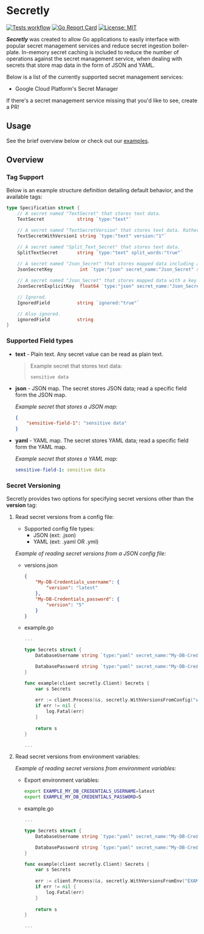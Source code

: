 # Secretly

[![Tests workflow](https://img.shields.io/github/workflow/status/jack-mcveigh/secretly/Test%20Base?longCache=tru&label=tests&logo=github&logoColor=fff)](https://github.com/jack-mcveigh/secretly/actions?query=workflow%3ATest%20Base)
[![Go Report Card](https://goreportcard.com/badge/github.com/jack-mcveigh/secretly)](https://goreportcard.com/report/github.com/jack-mcveigh/secretly)
[![License: MIT](https://img.shields.io/badge/license-MIT-yellow.svg)](https://opensource.org/licenses/MIT)

___Secretly___ was created to allow Go applications to easily interface with popular secret management services and reduce secret ingestion boiler-plate. In-memory secret caching is included to reduce the number of operations against the secret management service, when dealing with secrets that store map data in the form of JSON and YAML.

Below is a list of the currently supported secret management services:

* Google Cloud Platform's Secret Manager

If there's a secret management service missing that you'd like to see, create a PR!

## Usage

See the brief overview below or check out our [examples](examples).

## Overview

### Tag Support

Below is an example structure definition detailing default behavior, and the available tags:

```go
type Specification struct {
    // A secret named "TextSecret" that stores text data.
    TextSecret            string `type:"text"`

    // A secret named "TextSecretVersion" that stores text data. Rather than retrieving the latest version, retrieve version 1.
    TextSecretWithVersion1 string `type:"text" version:"1"`

    // A secret named "Split_Text_Secret" that stores text data.
    SplitTextSecret       string `type:"text" split_words:"true"`
    
    // A secret named "Json_Secret" that stores mapped data including a key "Map_Secret_Key".
    JsonSecretKey          int `type:"json" secret_name:"Json_Secret" split_words:"true"`

    // A secret named "Json_Secret" that stores mapped data with a key "Json_Secret_Key_2".
    JsonSecretExplicitKey  float64 `type:"json" secret_name:"Json_Secret" key_name:"Json_Secret_Key_2"`

    // Ignored.
    IgnoredField          string `ignored:"true"`

    // Also ignored.
    ignoredField          string
}
```

### Supported Field types

* __text__ - Plain text. Any secret value can be read as plain text.

    > Example secret that stores text data:
    >
    > ```text
    > sensitive data
    > ```

* __json__ - JSON map. The secret stores JSON data; read a specific field form the JSON map.

    _Example secret that stores a JSON map:_

    ```json
    {
        "sensitive-field-1": "sensitive data"
    }
    ```

* __yaml__ - YAML map. The secret stores YAML data; read a specific field form the YAML map.

    _Example secret that stores a YAML map:_

    ```yaml
    sensitive-field-1: sensitive data
    ```

### Secret Versioning

Secretly provides two options for specifying secret versions other than the __version__ tag:

1. Read secret versions from a config file:
    * Supported config file types:
        * JSON (ext: .json)
        * YAML (ext: .yaml OR .yml)

    _Example of reading secret versions from a JSON config file:_

    * versions.json

        ```json
        {
            "My-DB-Credentials_username": {
                "version": "latest"
            },
            "My-DB-Credentials_password": {
                "version": "5"
            }
        }
        ```

    * example.go

        ```go
        ...

        type Secrets struct {
            DatabaseUsername string `type:"yaml" secret_name:"My-DB-Credentials" key_name:"username" split_words:"true"`

            DatabasePassword string `type:"yaml" secret_name:"My-DB-Credentials" key_name:"password" split_words:"true"`
        }

        func example(client secretly.Client) Secrets {
            var s Secrets
            
            err := client.Process(&s, secretly.WithVersionsFromConfig("versions.json"))
            if err != nil {
                log.Fatal(err)
            }
            
            return s
        }

        ...
        ```

2. Read secret versions from environment variables:

    _Example of reading secret versions from environment variables:_

    * Export environment variables:

        ```bash
        export EXAMPLE_MY_DB_CREDENTIALS_USERNAME=latest
        export EXAMPLE_MY_DB_CREDENTIALS_PASSWORD=5
        ```

    * example.go

        ```go
        ...

        type Secrets struct {
            DatabaseUsername string `type:"yaml" secret_name:"My-DB-Credentials" key_name:"username" split_words:"true"`

            DatabasePassword string `type:"yaml" secret_name:"My-DB-Credentials" key_name:"password" split_words:"true"`
        }

        func example(client secretly.Client) Secrets {
            var s Secrets
            
            err := client.Process(&s, secretly.WithVersionsFromEnv("EXAMPLE"))
            if err != nil {
                log.Fatal(err)
            }
            
            return s
        }

        ...
        ```
